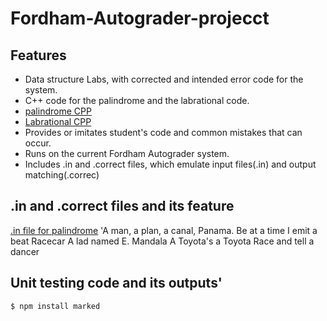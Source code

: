 # Fordham-Autograder-projecct

## Features

- Data structure Labs, with corrected and intended error code for the system.
- C++ code for the palindrome and the labrational code.
- [palindrome CPP](https://github.com/winsor-tse/Fordham-Autograder-projecct/blob/main/palindrone/Palindrome.cpp)
- [Labrational CPP](https://github.com/winsor-tse/Fordham-Autograder-projecct/blob/main/rationallab/Labrational_2.cpp)
- Provides or imitates student's code and common mistakes that can occur.
- Runs on the current Fordham Autograder system.
- Includes .in and .correct files, which emulate input files(.in) and output matching(.correc)

## .in and .correct files and its feature
  [.in file for palindrome](https://github.com/winsor-tse/Fordham-Autograder-projecct/blob/main/rationallab/Labrational_2.cpp)
  'A man, a plan, a canal, Panama.
  Be at a time I emit a beat
  Racecar
  A lad named E. Mandala
  A Toyota's a Toyota
  Race and tell a dancer
## Unit testing code and its outputs'
`$ npm install marked`

